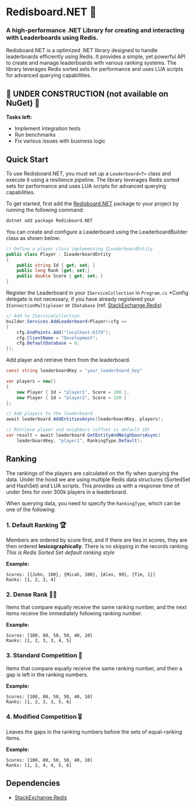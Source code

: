 # Redisboard.NET 🚀

### A high-performance .NET Library for creating and interacting with Leaderboards using Redis.

Redisboard.NET is a optimized .NET library designed to handle leaderboards efficiently using Redis. It provides a simple, yet powerful API to create and manage leaderboards with various ranking systems. The library leverages Redis sorted sets for performance and uses LUA scripts for advanced querying capabilities.

## 🚧 UNDER CONSTRUCTION (not available on NuGet) 🚧
**Tasks left:**
- Implement integration tests
- Run benchmarks
- Fix various issues with business logic

## Quick Start

To use Redisboard.NET, you must set up a `Leaderboard<T>` class and execute it using a resilience pipeline. The library leverages Redis sorted sets for performance and uses LUA scripts for advanced querying capabilities.

To get started, first add the [Redisboard.NET](https://www.nuget.org/packages/Redisboard.NET/) package to your project by running the following command:

```sh
dotnet add package Redisboard.NET
```

You can create and configure a Leaderboard<T> using the LeaderboardBuilder class as shown below:

<!-- snippet: quick-start -->
```cs
// Define a player class implementing ILeaderboardEntity
public class Player : ILeaderboardEntity
{
    public string Id { get; set; }
    public long Rank {get; set;}
    public double Score { get; set; }
}
```
Register the Leaderboard in your `IServiceCollection` in `Program.cs`
*Config delegate is not necessary, if you have already registered your `IConnectionMultiplexer` or `IDatabase` (ref. [StackExchange.Redis](https://github.com/StackExchange/StackExchange.Redis))

```cs
// Add to IServiceCollection
builder.Services.AddLeaderboard<Player>(cfg =>
{
    cfg.EndPoints.Add("localhost:6379");
    cfg.ClientName = "Development";
    cfg.DefaultDatabase = 0;
});
```

Add player and retrieve them from the leaderboard.
```cs
const string leaderboardKey = "your_leaderboard_key"

var players = new[]
{
    new Player { Id = "player1", Score = 100 },
    new Player { Id = "player2", Score = 150 }
};

// Add players to the leaderboard
await leaderboard.AddEntitiesAsync(leaderboardKey, players);

// Retrieve player and neighbors (offset is default 10)
var result = await leaderboard.GetEntityAndNeighboursAsync(
    leaderboardKey, "player1", RankingType.Default);
```

## Ranking
The rankings of the players are calculated on the fly when querying the data. Under the hood we are using multiple Redis data structures (SortedSet and HashSet) and LUA scripts. This provides us with a response time of under 5ms for over 300k players in a leaderboard.

When querying data, you need to specify the `RankingType`, which can be one of the following:


### 1. Default Ranking 🏆
Members are ordered by score first, and if there are ties in scores, they are then ordered **lexicographically**. There is no skipping in the records ranking. *This is Redis Sorted Set default ranking style*

**Example:**
```
Scores: [{John, 100}, {Micah, 100}, {Alex, 99}, {Tim, 1}]
Ranks: [1, 2, 3, 4]
```


### 2. Dense Rank 🥇🥈
Items that compare equally receive the same ranking number, and the next items receive the immediately following ranking number.

**Example:**
```
Scores: [100, 80, 50, 50, 40, 10]
Ranks: [1, 2, 3, 3, 4, 5]
```


### 3. Standard Competition 🏅
Items that compare equally receive the same ranking number, and then a gap is left in the ranking numbers.

**Example:**
```
Scores: [100, 80, 50, 50, 40, 10]
Ranks: [1, 2, 3, 3, 5, 6]
```


### 4. Modified Competition 🎖️
Leaves the gaps in the ranking numbers before the sets of equal-ranking items.

**Example:**
```
Scores: [100, 80, 50, 50, 40, 10]
Ranks: [1, 2, 4, 4, 5, 6]
```

## Dependencies
- [StackExchange.Redis](https://github.com/StackExchange/StackExchange.Redis)